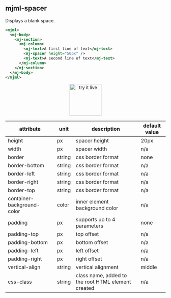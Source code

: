 ## mjml-spacer

Displays a blank space.

```xml
<mjml>
  <mj-body>
    <mj-section>
      <mj-column>
        <mj-text>A first line of text</mj-text>
        <mj-spacer height="50px" />
        <mj-text>A second line of text</mj-text>
      </mj-column>
    </mj-section>
  </mj-body>
</mjml>
```

<p align="center">
  <a href="https://mjml.io/try-it-live/components/spacer">
    <img width="100px" src="https://mjml.io/assets/img/svg/TRYITLIVE.svg" alt="try it live" />
  </a>
</p>

attribute                   | unit        | description                    | default value
----------------------------|-------------|--------------------------------|------------------------------
height                      | px          | spacer height                  | 20px
width                       | px          | spacer width                   | n/a
border                      | string      | css border format              | none
border-bottom               | string      | css border format              | n/a
border-left                 | string      | css border format              | n/a
border-right                | string      | css border format              | n/a
border-top                  | string      | css border format              | n/a
container-background-color   | color         | inner element background color  | n/a
padding                      | px            | supports up to 4 parameters     | none
padding-top                  | px            | top offset                      | n/a
padding-bottom               | px            | bottom offset                   | n/a
padding-left                 | px            | left offset                     | n/a
padding-right                | px            | right offset                    | n/a
vertical-align              | string      | vertical alignment                 | middle
css-class                   | string      | class name, added to the root HTML element created | n/a
